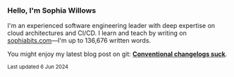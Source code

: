 ### Hello, I'm Sophia Willows

I'm an experienced software engineering leader with deep expertise on cloud architectures and CI/CD. I learn and teach by writing on [sophiabits.com](https://sophiabits.com/blog)—I'm up to 136,676 written words.

You might enjoy my latest blog post on git: **[Conventional changelogs suck](https://sophiabits.com/blog/conventional-changelogs-suck)**.

<sub>Last updated 6 Jun 2024</sub>
